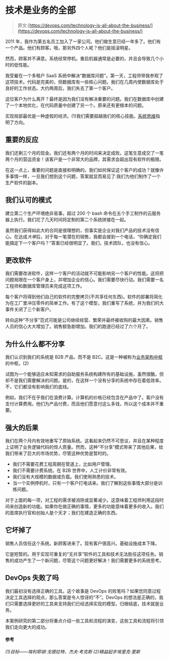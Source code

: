# 技术是业务的全部

> 原文:[https://devops.com/technology-is-all-about-the-business/](https://devops.com/technology-is-all-about-the-business/)

2011 年，我作为第五名员工加入了一家公司。他们做生意已经一年多了。他们有一个产品。他们有顾客。哦，那另外四个人呢？他们是摇滚明星。

然而，顾客并不满意。系统经常停机。重启机器通常是必要的，并且会导致几个小时的低性能。

我受雇在一个多租户 SaaS 系统中解决“数据库问题”。第一天，工程师带我参观了这项技术。代码是完美的，但数据库有一些核心问题。我们在几周内使数据库处于良好的工作状态。大约两周后，我们失去了第一个客户。

这位客户为什么离开？最终是因为我们没有解决重要的问题。我们在数据库中创建了一个本地优化，在代码质量中创建了另一个。原来还有更根本的问题。

实现局部最优是一种虚假的经济。(1)我们需要超越我们的核心技能。[系统思维](https://en.wikipedia.org/wiki/Systems_thinking)指明了方向。

## 重要的反应

我们还剩三个月的现金。我们还有两个月的时间来决定成败。这笔生意成交了一笔两个月的营运资金！该客户是一个非常大的品牌，其需求会超出现有软件的极限。

在这一点上，重要的问题是直接和明确的。我们如何保证这个客户的成功？就像许多事情一样，一旦我们想到这个问题，答案就显而易见了:我们为他们制作了一个生产软件的副本。

## 我们认可的模式

建立第二个生产环境绝非易事。超过 200 个 bash 命令在五个手工制作的云服务器上执行。我们花了几天时间将定制的第二个系统拼接在一起。

虽然我们获得如此大的合同是很理想的，但事实是企业对我们产品的技术没有信心。在达成*大单*后，对于每一笔潜在的销售，我都会接到一个电话，“你确定我们能搞定下一个客户吗？”答案已经很明显了。我们，技术团队，也没有信心。

## 更改软件

我们需要改进软件，这样一个客户的活动就不可能影响另一个客户的性能。这将把问题局限在一个客户身上，并增加企业的信心。我们需要尽快行动。我们需要一名工程师和数据库管理员来完成这项工作。

每个客户将得到他们自己的软件的完整拷贝(不共享任何东西)。软件的部署将简化为在工厂里冲压零件的简单工作。有了这个模型，我们重写了系统，并为我们的大事件关闭了三个新客户。

转向这种“不分享”范式可能是公司继续经营、繁荣并最终被收购的最大因素。销售人员的信心大大增加了。销售额急剧增加。我们的跑道已经过了六个月了。

## 为什么什么都不分享

我们认识到我们的系统是 B2B 产品，而不是 B2C。这是一种被称为[业务架构中枢](https://www.fastcodesign.com/1669814/eric-ries-10-classic-strategies-for-a-fast-user-focused-company-reboot)的中枢。(2)

试图为一个能够适应未知需求的自助服务系统构建所有的基础设施，虽然很酷，但却不是我们需要解决的问题。是的，在这样一个没有分享的系统中存在着低效率。不，它们都没有影响我们的底线。

例如，我们不在乎我们在浪费计算。计算机的价格已经包含在产品中了。客户没有支付计算费用。他们为产品付费，而且他们愿意付这么多钱，所以这个成本并不重要。

## 强大的后果

我们在两个月内有效地重写了原始系统。这看起来仍然不可思议，并且在某种程度上证明了业务逻辑代码的惊人质量。然而，这种“不分享”模式带来了其他后果，给我们带来了巨大的市场优势，尽管这种优势是暂时的。

*   我们不需要花费工程周期在管道上，比如用户管理。
*   我们不需要计费系统。在 B2B 世界中，人工计价非常有效。
*   我们没有大规模的数据或负载。我们使用熟悉的技术。
*   当一个实例停机时，只有一个客户打电话来。我们了解到这些事情大部分是训练问题。

对于上面的每一项，对工程的需求被消除或显著减少。这意味着工程师利用这段时间来创造新的功能。如果你在做正确的事情，更多的功能意味着更多的收入。我们的首席执行官和创始人是个天才；我们在建造正确的东西。

## 它坏掉了

销售人员信任这个系统。新顾客进来了。现有客户很高兴。基础设施成本下降。

它是短暂的。用于实现可重复的“无共享”软件的工具和技术无法胜任这项任务。销售的成功产生了一个新问题，尽管这个问题更好解决！我们需要更多的系统思考。

## DevOps 失败了吗

我们最初没有选择正确的工具。这个故事是 DevOps 的败笔吗？如果您同意过程决定工具选择的观点，那么答案是令人惊讶的“不”。DevOps 的想法是正确的，我们只需要选择更好的工具来支持我们已经选择实现的模型。归根结底，技术就是业务。

本案例研究的第二部分将重点介绍一些工具和流程的演变，这些工具和流程将引领我们走向更大的成功。

#### 参考

*(1)目标——埃利耶胡·戈德拉特、杰夫·考克斯*
*(2)精益起步埃里克·里斯*